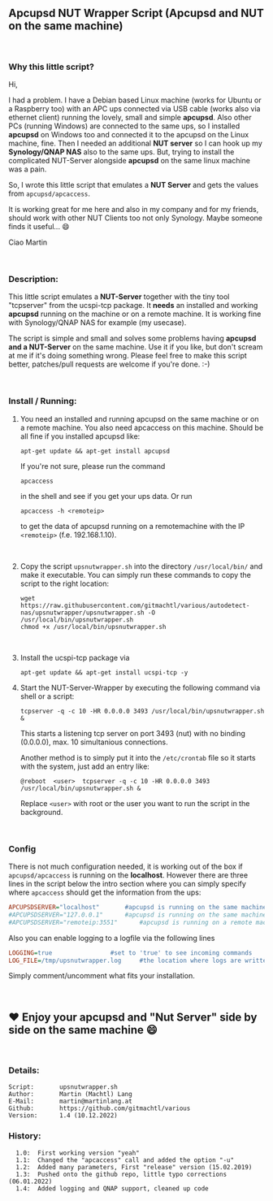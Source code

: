 ## Apcupsd NUT Wrapper Script (Apcupsd and NUT on the same machine)

&nbsp;<p>

### Why this little script?

Hi,

I had a problem. I have a Debian based Linux machine (works for Ubuntu or a Raspberry too) with an APC ups connected via USB cable (works also via ethernet client) running the lovely,
small and simple **apcupsd**. Also other PCs (running Windows) are connected to the same ups, so I installed **apcupsd** on Windows too and connected
it to the apcupsd on the Linux machine, fine. Then I needed an additional **NUT server** so I can hook up my **Synology/QNAP NAS** also to the same ups.
But, trying to install the complicated NUT-Server alongside **apcupsd** on the same linux machine was a pain. 

So, I wrote this little script that emulates a **NUT Server** and gets the values from `apcupsd/apcaccess`.

It is working great for me here and also in my company and for my friends, should work with other NUT Clients too not only Synology. Maybe someone finds it useful... 😄

Ciao Martin

&nbsp;<br>

### Description:

This little script emulates a **NUT-Server** together with the tiny tool "tcpserver"
from the ucspi-tcp package. It **needs** an installed and working **apcupsd** running on the machine
or on a remote machine. It is working fine with Synology/QNAP NAS for example (my usecase).

The script is simple and small and solves some problems having **apcupsd and a NUT-Server** on the
same machine. Use it if you like, but don't scream at me if it's doing something wrong.
Please feel free to make this script better, patches/pull requests are welcome if you're done. :-)

&nbsp;<br>

### Install / Running:

  1. You need an installed and running apcupsd on the same machine or on a remote machine.
     You also need apcaccess on this machine. Should be all fine if you installed apcupsd like:
     ``` console
     apt-get update && apt-get install apcupsd
     ```
     If you're not sure, please run the command
     ``` console
     apcaccess
     ```
     in the shell and see if you get your ups data. Or run
     ```console
     apcaccess -h <remoteip>
     ```
     to get the data of apcupsd running on a remotemachine with the IP `<remoteip>` (f.e. 192.168.1.10).

     &nbsp;<br>
  
  1. Copy the script `upsnutwrapper.sh` into the directory `/usr/local/bin/` and make it executable.
     You can simply run these commands to copy the script to the right location:
     ``` console
     wget https://raw.githubusercontent.com/gitmachtl/various/autodetect-nas/upsnutwrapper/upsnutwrapper.sh -O /usr/local/bin/upsnutwrapper.sh
     chmod +x /usr/local/bin/upsnutwrapper.sh
     ```
     &nbsp;<br>
  
  1. Install the ucspi-tcp package via
     ``` console
     apt-get update && apt-get install ucspi-tcp -y
     ```

  1. Start the NUT-Server-Wrapper by executing the following command via shell or a script:
     ``` console   
     tcpserver -q -c 10 -HR 0.0.0.0 3493 /usr/local/bin/upsnutwrapper.sh &
     ```

     This starts a listening tcp server on port 3493 (nut) with no binding (0.0.0.0), max. 10 simultanious connections.
     
     Another method is to simply put it into the `/etc/crontab` file so it starts with the system, just add an entry like:
     ```
     @reboot  <user>  tcpserver -q -c 10 -HR 0.0.0.0 3493 /usr/local/bin/upsnutwrapper.sh &
     ```
     Replace `<user>` with root or the user you want to run the script in the background.

&nbsp;<br>

### Config

There is not much configuration needed, it is working out of the box if `apcupsd/apcaccess` is running on the **localhost**.
However there are three lines in the script below the intro section where you can simply specify where `apcaccess` should get 
the information from the ups:
``` ini
APCUPSDSERVER="localhost"		#apcupsd is running on the same machine
#APCUPSDSERVER="127.0.0.1"		#apcupsd is running on the same machine
#APCUPSDSERVER="remoteip:3551"		#apcupsd is running on a remote machine with ip "remoteip" on the port "3551"
```

Also you can enable logging to a logfile via the following lines
``` ini
LOGGING=true				#set to 'true' to see incoming commands
LOG_FILE=/tmp/upsnutwrapper.log		#the location where logs are written to
```

Simply comment/uncomment what fits your installation. 

&nbsp;<br>

## ❤️ **Enjoy your apcupsd and "Nut Server" side by side on the same machine 😄**

&nbsp;<br>

### Details:
```
Script:       upsnutwrapper.sh
Author:       Martin (Machtl) Lang
E-Mail:       martin@martinlang.at
Github:       https://github.com/gitmachtl/various
Version:      1.4 (10.12.2022)
```
  
### History:
```
  1.0:	First working version "yeah"
  1.1:	Changed the "apcaccess" call and added the option "-u"
  1.2:	Added many parameters, First "release" version (15.02.2019)
  1.3:	Pushed onto the github repo, little typo corrections (06.01.2022)
  1.4:	Added logging and QNAP support, cleaned up code
```
